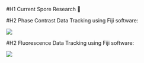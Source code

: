 #H1 Current Spore Research :microbe:

  <!---
  aenavah/aenavah is a ✨ special ✨ repository because its `README.md` (this file) appears on your GitHub profile.
  You can click the Preview link to take a look at your changes.
  --->

#H2 Phase Contrast Data Tracking using Fiji software:

![](https://github.com/aenavah/aenavah/blob/main/PhCTrackMate_small.gif)

#H2 Fluorescence Data Tracking using Fiji software:

![](https://github.com/aenavah/aenavah/blob/main/TrackMate_small.gif)
